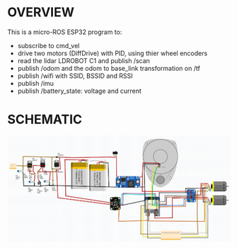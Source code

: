 # OVERVIEW

This is a micro-ROS ESP32 program to:

* subscribe to cmd_vel
* drive two motors (DiffDrive) with PID, using thier wheel encoders
* read the lidar LDROBOT C1 and publish /scan
* publish /odom and the odom to base_link transformation on /tf
* publish /wifi with SSID, BSSID and RSSI
* publish /imu
* publish /battery_state: voltage and current

# SCHEMATIC

![](docs/schematic.png)


  
